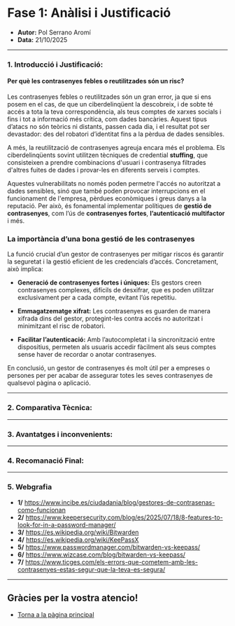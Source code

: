 # Fase 1: Anàlisi i Justificació
- **Autor:** Pol Serrano Aromí
- **Data:** 21/10/2025

---
### 1. Introducció i Justificació:
#### Per què les contrasenyes febles o reutilitzades són un risc?
Les contrasenyes febles o reutilitzades són un gran error, ja que si ens posem en el cas, de que un ciberdelinqüent la descobreix, i de sobte té accés a tota la teva correspondència, als teus comptes de xarxes socials i fins i tot a informació més crítica, com dades bancàries. Aquest tipus d’atacs no són teòrics ni distants, passen cada dia, i el resultat pot ser devastador: des del robatori d’identitat fins a la pèrdua de dades sensibles.

A més, la reutilització de contrasenyes agreuja encara més el problema. Els ciberdelinqüents sovint utilitzen tècniques de credential **stuffing**, que consisteixen a prendre combinacions d'usuari i contrasenya filtrades d'altres fuites de dades i provar-les en diferents serveis i comptes.

Aquestes vulnerabilitats no només poden permetre l'accés no autoritzat a dades sensibles, sinó que també poden provocar interrupcions en el funcionament de l'empresa, pèrdues econòmiques i greus danys a la reputació. Per això, és fonamental implementar polítiques de **gestió de contrasenyes**, com l’ús de **contrasenyes fortes**, **l’autenticació multifactor** i més.

### La importància d’una bona gestió de les contrasenyes
La funció crucial d’un gestor de contrasenyes per mitigar riscos és garantir la seguretat i la gestió eficient de les credencials d’accés. Concretament, això implica:

- **Generació de contrasenyes fortes i úniques:** Els gestors creen contrasenyes complexes, difícils de desxifrar, que es poden utilitzar exclusivament per a cada compte, evitant l’ús repetitiu.

- **Emmagatzematge xifrat:** Les contrasenyes es guarden de manera xifrada dins del gestor, protegint-les contra accés no autoritzat i minimitzant el risc de robatori.

- **Facilitar l’autenticació:** Amb l’autocompletat i la sincronització entre dispositius, permeten als usuaris accedir fàcilment als seus comptes sense haver de recordar o anotar contrasenyes.

En conclusió, un gestor de contrasenyes és molt útil per a empreses o persones per per acabar de assegurar totes les seves contrasenyes de qualsevol pàgina o aplicació.

---
### 2. Comparativa Tècnica:

---
### 3. Avantatges i inconvenients:

---
### 4. Recomanació Final:

---
### 5. Webgrafia

- **1/** https://www.incibe.es/ciudadania/blog/gestores-de-contrasenas-como-funcionan
- **2/** https://www.keepersecurity.com/blog/es/2025/07/18/8-features-to-look-for-in-a-password-manager/
- **3/** https://es.wikipedia.org/wiki/Bitwarden
- **4/** https://es.wikipedia.org/wiki/KeePassX
- **5/** https://www.passwordmanager.com/bitwarden-vs-keepass/
- **6/** https://www.wizcase.com/blog/bitwarden-vs-keepass/
- **7/** https://www.ticges.com/els-errors-que-cometem-amb-les-contrasenyes-estas-segur-que-la-teva-es-segura/

---
## Gràcies per la vostra atencio!

- [Torna a la pàgina principal](../)
